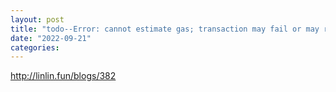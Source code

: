 ```yaml
---
layout: post
title: "todo--Error: cannot estimate gas; transaction may fail or may require manual gas limit"
date: "2022-09-21"
categories: 
---
```

<p><a href="http://linlin.fun/blogs/382">http://linlin.fun/blogs/382</a></p>

<p>&nbsp;</p>

